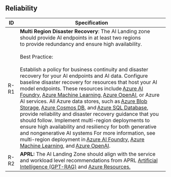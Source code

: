 ## Reliability

| ID    | Specification |
|-------|--------------|
|  R-R1  | **Multi Region Disaster Recovery**: The AI Landing zone should provide AI endpoints in at least two regions to provide redundancy and ensure high availability.<br><br>Best Practice:<br><br> Establish a policy for business continuity and disaster recovery for your AI endpoints and AI data. Configure baseline disaster recovery for resources that host your AI model endpoints. These resources include [Azure AI Foundry](https://learn.microsoft.com/en-us/azure/ai-studio/how-to/disaster-recovery), [Azure Machine Learning](https://learn.microsoft.com/en-us/azure/machine-learning/how-to-high-availability-machine-learning), [Azure OpenAI](https://learn.microsoft.com/en-us/azure/ai-services/openai/how-to/business-continuity-disaster-recovery), or Azure AI services. All Azure data stores, such as [Azure Blob Storage](https://learn.microsoft.com/en-us/azure/storage/common/storage-disaster-recovery-guidance), [Azure Cosmos DB](https://learn.microsoft.com/en-us/azure/cosmos-db/online-backup-and-restore), and [Azure SQL Database](https://learn.microsoft.com/en-us/azure/azure-sql/accelerated-database-recovery), provide reliability and disaster recovery guidance that you should follow. Implement multi-region deployments to ensure high availability and resiliency for both generative and nongenerative AI systems For more information, see multi-region deployment in [Azure AI Foundry](https://learn.microsoft.com/en-us/azure/ai-studio/how-to/disaster-recovery#plan-for-multi-regional-deployment), [Azure Machine Learning](https://learn.microsoft.com/en-us/azure/machine-learning/how-to-high-availability-machine-learning#plan-for-multi-regional-deployment), and [Azure OpenAI](https://learn.microsoft.com/en-us/azure/ai-services/openai/how-to/business-continuity-disaster-recovery).|
|  R-R2  | **APRL:** The AI Landing Zone should align with the service and workload level recommendations from APRL [Artificial Intelligence (GPT-RAG)](https://azure.github.io/Azure-Proactive-Resiliency-Library-v2/azure-specialized-workloads/ai/) and [Azure Resources.](https://azure.github.io/Azure-Proactive-Resiliency-Library-v2/azure-resources/)|
